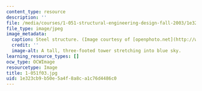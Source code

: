 ```yaml
---
content_type: resource
description: ''
file: /media/courses/1-051-structural-engineering-design-fall-2003/1e323cb9b50e5a4f8a8ca1c76d4486c0_1-051f03.jpg
file_type: image/jpeg
image_metadata:
  caption: Steel structure. (Image courtesy of [openphoto.net](http://www.openphoto.net).)
  credit: ''
  image-alt: A tall, three-footed tower stretching into blue sky.
learning_resource_types: []
ocw_type: OCWImage
resourcetype: Image
title: 1-051f03.jpg
uid: 1e323cb9-b50e-5a4f-8a8c-a1c76d4486c0
---
```

